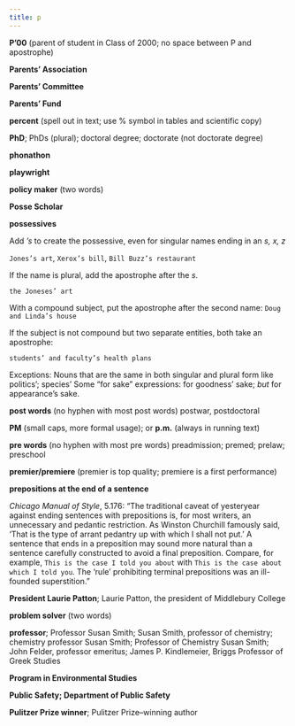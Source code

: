 ```yaml
---
title: p
---
```


**P’00** (parent of student in Class of 2000; no space between P and apostrophe)

**Parents’ Association**

**Parents’ Committee**

**Parents’ Fund**

**percent** (spell out in text; use % symbol in tables and scientific copy) 

**PhD**; PhDs (plural); doctoral degree; doctorate (not doctorate degree) 

**phonathon**

**playwright**

**policy maker** (two words)

**Posse Scholar**

**possessives**

Add _’s_ to create the possessive, even for singular names ending in an _s, x, z_

`Jones’s art`, `Xerox’s bill`, `Bill Buzz’s restaurant`

If the name is plural, add the apostrophe after the _s_.

`the Joneses’ art`

With a compound subject, put the apostrophe after the second name: `Doug and Linda’s house`

If the subject is not compound but two separate entities, both take an apostrophe:

`students’ and faculty’s health plans`

Exceptions: Nouns that are the same in both singular and plural form like politics’; species’ 
Some “for sake” expressions: for goodness’ sake; *but* for appearance’s sake.

**post words** (no hyphen with most post words) postwar, postdoctoral

**PM** (small caps, more formal usage); or **p.m.** (always in running text)

**pre words** (no hyphen with most pre words) preadmission; premed; prelaw; preschool

**premier/premiere** (premier is top quality; premiere is a first performance)

**prepositions at the end of a sentence**

*Chicago Manual of Style*, 5.176: “The traditional caveat of yesteryear against ending sentences with prepositions is, for most writers, an unnecessary and pedantic restriction. As Winston Churchill famously said, ‘That is the type of arrant pedantry up with which I shall not put.’ A sentence that ends in a preposition may sound more natural than a sentence carefully constructed to avoid a final preposition. Compare, for example, `This is the case I told you about` with `This is the case about which I told you`. The ‘rule’ prohibiting terminal prepositions was an ill-founded superstition.”

**President Laurie Patton**; Laurie Patton, the president of Middlebury College

**problem solver** (two words)

**professor**; Professor Susan Smith; Susan Smith, professor of chemistry; chemistry professor Susan Smith; Professor of Chemistry Susan Smith; John Felder, professor emeritus; James P. Kindlemeier, Briggs Professor of Greek Studies

**Program in Environmental Studies**

**Public Safety; Department of Public Safety**

**Pulitzer Prize winner**; Pulitzer Prize–winning author
